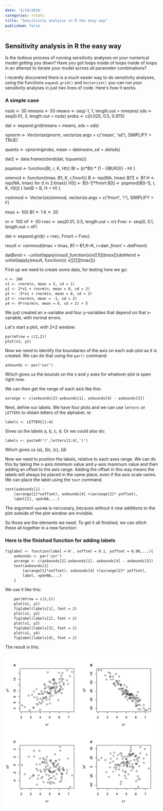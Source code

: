 ```yaml
---
date: '5/19/2016'
categories: rstats
title: "Sensitivity analysis in R the easy way"
published: false  
---
```


## Sensitivity analysis in R the easy way   

Is the tedious process of running sensitivity analyses on your numerical model getting you down? Have you got loops inside of loops inside of loops in an attempt to iterate your model across all parameter combinations?  

I recently discovered there is a much easier way to do sensitivity analyses, using the functions `expand.grid()` and `Vectorize()` you can run your sensitivity analyses in just two lines of code. Here's how it works.

### A simple case  


nsds <- 30
nmeans <- 50
means <- seq(-1, 1, length.out = nmeans)
sds <-  seq(0.01, 3, length.out = nsds)
probs <- c(0.025, 0.5, 0.975)

dat <- expand.grid(means = means, sds = sds)

vpnorm <- Vectorize(pnorm, vectorize.args = c('mean', 'sd'), SIMPLIFY = TRUE)

quants <- vpnorm(probs, mean = dat$means, sd = dat$sds)

dat2 <- data.frame(cbind(dat, t(quants)))



popmod <- function(Bt, r, K, Ht){
	Bt + ((r*Bt) * (1 - ((Bt/K)))) - Ht
	}


simmod <- function(tmax, B1,  K, r,fmort){
	B <- rep(NA, tmax)
	B[1] <- B1
	H <- rep(NA, tmax)
	for (t in 2:tmax){
		H[t] <- B[t-1]*fmort
		B[t] <- popmod(B[t-1], r, K, H[t])
	}
	list(B = B, H = H)
}

vsimmod <- Vectorize(simmod, vectorize.args = c('fmort', 'r'), SIMPLIFY = F)


tmax <- 100
B1 <- 1
K <- 20

nr <- 100
nF <- 50
rvec <- seq(0.01, 0.5, length.out = nr)
Fvec <- seq(0, 0.1, length.out = nF)

dat <- expand.grid(r = rvec, Fmort = Fvec)

result <- vsimmod(tmax = tmax, B1 = B1,K=K, r=dat$r, fmort=dat$Fmort)

dat$Bend <- unlist(lapply(result, function(x) x[[1]][tmax]))
dat$Hend <- unlist(lapply(result, function(x) x[[2]][tmax]))





First up we need to create some data, for testing here we go:

	n <- 100
	x1 <- rnorm(n, mean = 5, sd = 1)
	y1 <- 2*x1 + rnorm(n, mean = 0, sd = 2)
	y2 <- -5*x1 + rnorm(n, mean = 0, sd = 2)
	y3 <- rnorm(n, mean = -1, sd = 2)
	y4 <- 9*rnorm(n, mean = 0, sd = 2) + 5

We just created an x-variable and four y-variables that depend on that x-variable, with normal errors.

Let's start a plot, with 2*2 window:  

	par(mfrow = c(2,2))
	plot(x1, y1)

Now we need to identify the boundaries of the axis on each sub-plot as it is created. We can do that using the `par()` command:  

	axbounds <- par('usr')

Which gives us the bounds on the x and y axes for whatever plot is open right now.

We can then get the range of each axis like this:  

	axrange <- c(axbounds[2]-axbounds[1], axbounds[4] - axbounds[3])

Next, define our labels. We have four plots and we can use `letters` or `LETTERS` to obtain letters of the alphabet. ie:

	labels <- LETTERS[1:4]

Gives us the labels a, b, c, d. Or we could also do:

	labels <- paste0('(',letters[1:4],')')

Which gives us (a), (b), (c), (d)

Now we need to position the labels, relative to each axes range. We can do this by taking the x-axis minimum value and y-axis maximum value and then adding an offset to the axis range. Adding the offset in this way means the labels will always be placed in the same place, even if the axis scale varies. We can place the label using the `text` command.

	text(axbounds[1] -
		(axrange[1]*xoffset), axbounds[4] +(axrange[2]* yoffset),
		label[1], xpd=NA,...)

The argument `xpd=NA` is neccesary, because without it new additions to the plot outside of the plot window are invisible.

So those are the elements we need. To get it all finished, we can stitch these all together in a new function:  

### Here is the finished function for adding labels

	figlabel <- function(label ='A', xoffset = 0.1, yoffset = 0.08,...){
		axbounds <- par('usr')
		axrange <- c(axbounds[2]-axbounds[1], axbounds[4] - axbounds[3])
		text(axbounds[1] -
			(axrange[1]*xoffset), axbounds[4] +(axrange[2]* yoffset),
			label, xpd=NA,...)
		}

We use it like this:  

		par(mfrow = c(2,2))
		plot(x1, y1)
		figlabel(labels[1], font = 2)
		plot(x1, y2)
		figlabel(labels[2], font = 2)
		plot(x1, y3)
		figlabel(labels[3], font = 2)
		plot(x1, y4)
		figlabel(labels[4], font = 2)

The result is this:  

<img src ="figlabels.png" alt="a figure with labels" class="wide_image"/>  

